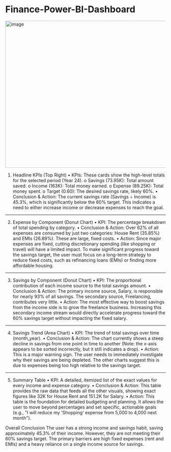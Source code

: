 # Finance-Power-BI-Dashboard

<img width="822" height="461" alt="image" src="https://github.com/user-attachments/assets/cc7352fd-c6da-4e12-8456-663151ca4502" />

1. Headline KPIs (Top Right)
•	KPIs: These cards show the high-level totals for the selected period (Year 24).
o	Savings (73.95K): Total amount saved.
o	Income (163K): Total money earned.
o	Expense (89.25K): Total money spent.
o	Target (0.60): The desired savings rate, likely 60%.
•	Conclusion & Action: The current savings rate (Savings ÷ Income) is 45.3%, which is significantly below the 60% target. This indicates a need to either increase income or decrease expenses to reach the goal.
________________________________________
2. Expense by Component (Donut Chart)
•	KPI: The percentage breakdown of total spending by category.
•	Conclusion & Action: Over 62% of all expenses are consumed by just two categories: House Rent (35.85%) and EMIs (26.89%). These are large, fixed costs.
•	Action: Since major expenses are fixed, cutting discretionary spending (like shopping or travel) will have a limited impact. To make significant progress toward the savings target, the user must focus on a long-term strategy to reduce fixed costs, such as refinancing loans (EMIs) or finding more affordable housing.
________________________________________
3. Savings by Component (Donut Chart)
•	KPI: The proportional contribution of each income source to the total savings amount.
•	Conclusion & Action: The primary income source, Salary, is responsible for nearly 93% of all savings. The secondary source, Freelancing, contributes very little.
•	Action: The most effective way to boost savings from the income side is to grow the freelance business. Increasing this secondary income stream would directly accelerate progress toward the 60% savings target without impacting the fixed salary.
________________________________________
4. Savings Trend (Area Chart)
•	KPI: The trend of total savings over time (month_year).
•	Conclusion & Action: The chart currently shows a steep decline in savings from one point in time to another (Note: the x-axis appears to be sorted incorrectly, but it still indicates a drop).
•	Action: This is a major warning sign. The user needs to immediately investigate why their savings are being depleted. The other charts suggest this is due to expenses being too high relative to the savings target.
________________________________________
5. Summary Table
•	KPI: A detailed, itemized list of the exact values for every income and expense category.
•	Conclusion & Action: This table provides the raw data that feeds all the other visuals, showing exact figures like 32K for House Rent and 151.2K for Salary.
•	Action: This table is the foundation for detailed budgeting and planning. It allows the user to move beyond percentages and set specific, actionable goals (e.g., "I will reduce my 'Shopping' expense from 5,000 to 4,000 next month").


Overall Conclusion
The user has a strong income and savings habit, saving approximately 45.3% of their income. However, they are not meeting their 60% savings target. The primary barriers are high fixed expenses (rent and EMIs) and a heavy reliance on a single income source for savings.


